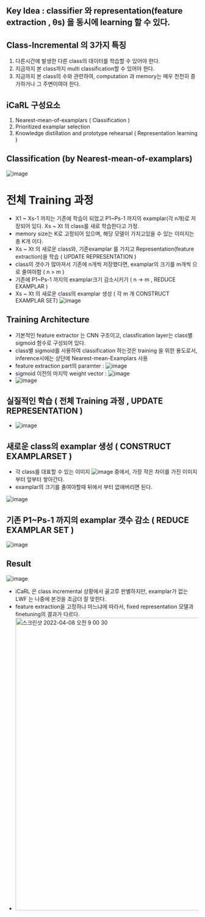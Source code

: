 ## Key Idea : classifier 와 representation(feature extraction , θs) 을 동시에 learning 할 수 있다.

## Class-Incremental 의 3가지 특징
1. 다른시간에 발생한 다른 class의 데이터를 학습할 수 있어야 한다.
2. 지금까지 본 class까지 multi classification할 수 있어야 한다.
3. 지금까지 본 class의 수와 관련하여, computation 과 memory는 매우 천천히 증가하거나 그 주변이여야 한다.

## iCaRL 구성요소
1. Nearest-mean-of-examplars ( Classification )
2. Prioritized examplar selection
3. Knowledge distillation and prototype rehearsal ( Representation learning )

## Classification (by Nearest-mean-of-examplars)
![image](https://user-images.githubusercontent.com/98244339/162116920-2820e658-730f-405f-9515-40889dc05355.png)

# 전체 Training 과정
- X1 ~ Xs-1 까지는 기존에 학습이 되었고 P1~Ps-1 까지의 examplar(각 n개)로 저장되어 있다. Xs ~ Xt 의 class를 새로 학습한다고 가정.
- memory size는 K로 고정되어 있으며, 해당 모델이 가지고있을 수 있는 이미지는 총 K개 이다.
- Xs ~ Xt 의 새로운 class와, 기존examplar 를 가지고 Representation(feature extraction)을 학습 ( UPDATE REPRESENTATION )
- class의 갯수가 많아져서 기존에 n개씩 저장했다면, examplar의 크기를 m개씩 으로 줄여야함 ( n > m )
- 기존에 P1~Ps-1 까지의 examplar크기 감소시키기 ( n -> m , REDUCE EXAMPLAR )
- Xs ~ Xt 의 새로운 class의 examplar 생성 ( 각 m 개 CONSTRUCT EXAMPLAR SET)
![image](https://user-images.githubusercontent.com/98244339/162118944-703508f3-453a-48a7-877b-9ef9b30dedfc.png)

## Training Architecture
- 기본적인 feature extractor 는 CNN 구조이고, classfication layer는 class별 sigmoid 함수로 구성되어 있다.
- class별 sigmoid를 사용하여 classification 하는것은 training 을 위한 용도로서, inference시에는 상단에 Nearest-mean-Examplars 사용
- feature extraction part의 paramter : ![image](https://user-images.githubusercontent.com/98244339/162119950-706cd7a1-f25a-4f86-943f-dcdc3773158c.png)
- sigmoid 이전의 마지막 weight vector : ![image](https://user-images.githubusercontent.com/98244339/162120815-e50074ef-e477-4c0d-8d9f-8d18c521e9af.png)
- ![image](https://user-images.githubusercontent.com/98244339/162122921-d52ca5bc-2fd0-458e-836c-038281026c5e.png)

## 실질적인 학습 ( 전체 Training 과정 , UPDATE REPRESENTATION )
- ![image](https://user-images.githubusercontent.com/98244339/162133246-ef351620-1365-4dfa-9fa9-5c41dedb6592.png)

## 새로운 class의 examplar 생성 ( CONSTRUCT EXAMPLARSET )
- 각 class를 대표할 수 있는 이미지 ![image](https://user-images.githubusercontent.com/98244339/162139214-49cff028-ba82-443c-b4f9-431f1019cee5.png) 중에서, 가장 작은 차이를 가진 이미지부터 앞부터 쌓아간다. 
- examplar의 크기를 줄여야할때 뒤에서 부터 없애버리면 된다.

![image](https://user-images.githubusercontent.com/98244339/162135909-e096a2bd-e7eb-4ab9-89c6-27a2260e0ac7.png)

## 기존 P1~Ps-1 까지의 examplar 갯수 감소 ( REDUCE EXAMPLAR SET )
![image](https://user-images.githubusercontent.com/98244339/162139002-169a867a-d741-481a-9b4b-2310fc1e414f.png)


## Result
![image](https://user-images.githubusercontent.com/98244339/162141608-12525525-dfb1-4281-a2b4-a14ce4e2734f.png)


- iCaRL 은 class incremental 상황에서 골고루 판별하지만, examplar가 없는 LWF 는 나중에 본것을 조금더 잘 맞힌다.
- feature extraction을 고정하냐 마느냐에 따라서, fixed representation 모델과 finetuning의 결과가 다르다.
- <img width="766" alt="스크린샷 2022-04-08 오전 9 00 30" src="https://user-images.githubusercontent.com/98244339/162338083-f539c1f0-0bbf-48d4-b7f1-65f5def05365.png">
